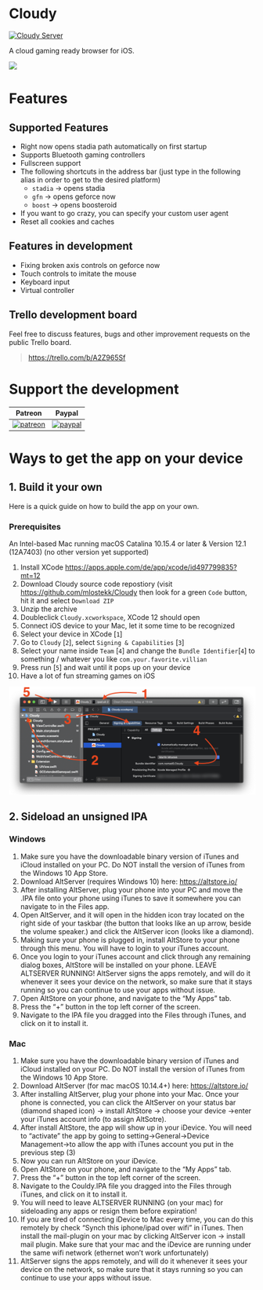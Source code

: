 # Cloudy

[![Cloudy Server](https://img.shields.io/discord/591914197219016707.svg?label=Discord&logo=Discord&colorB=7289da&style=for-the-badge)](https://discord.gg/9sgTxFx)

A cloud gaming ready browser for iOS.

![](Media/cloudy.gif)

# Features

## Supported Features

- Right now opens stadia path automatically on first startup
- Supports Bluetooth gaming controllers
- Fullscreen support
- The following shortcuts in the address bar (just type in the following alias in order to get to the desired platform)
  - `stadia` -> opens stadia
  - `gfn` -> opens geforce now 
  - `boost` -> opens boosteroid
- If you want to go crazy, you can specify your custom user agent
- Reset all cookies and caches

## Features in development

- Fixing broken axis controls on geforce now
- Touch controls to imitate the mouse
- Keyboard input
- Virtual controller

## Trello development board

Feel free to discuss features, bugs and other improvement requests on the public Trello board.
> https://trello.com/b/A2Z965Sf

# Support the development

 Patreon             |  Paypal
:-------------------------:|:-------------------------:
[![patreon](Media/becomePatreon.png)](https://www.patreon.com/bePatron?u=44456418)  |  [![paypal](https://www.paypalobjects.com/en_US/i/btn/btn_donate_LG.gif)](https://paypal.me/pools/c/8tKK9M8XUi)

# Ways to get the app on your device

## 1. Build it your own

Here is a quick guide on how to build the app on your own.

### Prerequisites
An Intel-based Mac running macOS Catalina 10.15.4 or later & Version 12.1 (12A7403) (no other version yet supported)

1. Install XCode https://apps.apple.com/de/app/xcode/id497799835?mt=12
2. Download Cloudy source code repostiory (visit https://github.com/mlostekk/Cloudy then look for a green `Code` button, hit it and select `Download ZIP`
3. Unzip the archive
4. Doubleclick `Cloudy.xcworkspace`, XCode 12 should open
5. Connect iOS device to your Mac, let it some time to be recognized
6. Select your device in XCode [`1`]
7. Go to `Cloudy` [`2`], select `Signing & Capabilities` [`3`]
8. Select your name inside `Team` [`4`] and change the `Bundle Identifier`[`4`] to something / whatever you like `com.your.favorite.villian`
9. Press run [`5`] and wait until it pops up on your device
10. Have a lot of fun streaming games on iOS

![](Media/xcode.png)

## 2. Sideload an unsigned IPA

### Windows

1. Make sure you have the downloadable binary version of iTunes and iCloud installed on your PC. Do NOT install the version of iTunes from the Windows 10 App Store.
2. Download AltServer (requires Windows 10) here: https://altstore.io/
3. After installing AltServer, plug your phone into your PC and move the .IPA file onto your phone using iTunes to save it somewhere you can navigate to in the Files app. 
4. Open AltServer, and it will open in the hidden icon tray located on the right side of your taskbar (the button that looks like an up arrow, beside the volume speaker.) and click the AltServer icon (looks like a diamond).
5. Making sure your phone is plugged in, install AltStore to your phone through this menu. You will have to login to your iTunes account.
6. Once you login to your iTunes account and click through any remaining dialog boxes, AltStore will be installed on your phone. LEAVE ALTSERVER RUNNING! AltServer signs the apps remotely, and will do it whenever it sees your device on the network, so make sure that it stays running so you can continue to use your apps without issue.
7. Open AltStore on your phone, and navigate to the “My Apps” tab. 
8. Press the “+” button in the top left corner of the screen.
9. Navigate to the IPA file you dragged into the Files through iTunes, and click on it to install it.

### Mac

1. Make sure you have the downloadable binary version of iTunes and iCloud installed on your PC. Do NOT install the version of iTunes from the Windows 10 App Store.
2. Download AltServer (for mac macOS 10.14.4+) here: https://altstore.io/
3. After installing AltServer, plug your phone into your Mac. Once your phone is connected, you can click the AltServer on your status bar (diamond shaped icon) -> install AltStore -> choose your device ->enter your iTunes account info (to assign AltSotre). 
4. After install AltStore, the app will show up in your iDevice. You will need to “activate” the app by going to setting->General->Device Management->to allow the app with iTunes account you put in the previous step (3)
5. Now you can run AltStore on your iDevice.
6. Open AltStore on your phone, and navigate to the “My Apps” tab.
7. Press the “+” button in the top left corner of the screen.
8. Navigate to the Couldy.IPA file you dragged into the Files through iTunes, and click on it to install it.
9. You will need to leave ALTSERVER RUNNING (on your mac) for sideloading any apps or resign them before expiration! 
10. If you are tired of connecting iDevice to Mac every time, you can do this remotely by check “Synch this iphone/ipad over wifi” in iTunes. Then install the mail-plugin on your mac by clicking AltServer icon -> install mail plugin. Make sure that your mac and the iDevice are running under the same wifi network (ethernet won’t work unfortunately) 
11. AltServer signs the apps remotely, and will do it whenever it sees your device on the network, so make sure that it stays running so you can continue to use your apps without issue.